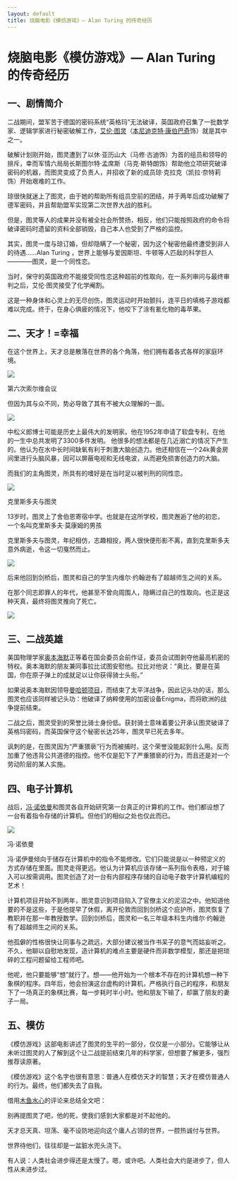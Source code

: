 ```yaml
---
layout: default
title: 烧脑电影《模仿游戏》— Alan Turing 的传奇经历
---
```


# 烧脑电影《模仿游戏》— Alan Turing 的传奇经历

## 一、剧情简介

二战期间，盟军苦于德国的密码系统“英格玛”无法破译，英国政府召集了一批数学家、逻辑学家进行秘密破解工作，[艾伦·图灵](https://en.wikipedia.org/wiki/Alan_Turing)（[本尼迪克特·康伯巴奇](https://en.wikipedia.org/wiki/Benedict_Cumberbatch)饰）就是其中之一。

破解计划刚开始，图灵遭到了以休·亚历山大（马修·古迪饰）为首的组员和领导的排斥，幸而军情六局局长斯图尔特·孟席斯（马克·斯特朗饰）帮助他立项研究破译密码的机器，而图灵变成了负责人，并招收了新的成员琼·克拉克（凯拉·奈特莉饰）开始艰难的工作。

琼很快就迷上了图灵，由于她的帮助所有组员空前的团结，并于两年后成功破解了德军密码，并且帮助盟军实现第二次世界大战的胜利。

但是，图灵等人的成果并没有被全社会所赞扬，相反，他们只能按照政府的命令将破译密码时遗留的资料全部销毁，自己本人也受到了严格的监控。

其实，图灵一度与琼订婚，但却隐瞒了一个秘密，因为这个秘密他最终遭受到非人的待遇……Alan Turing ，世界上能够与爱因斯坦、牛顿等人匹敌的科学巨人————图灵，是一个同性恋。

当时，保守的英国政府不能接受同性恋这种超前的性取向，在一系列审问与最终审判之后，艾伦·图灵接受了化学阉割。

这是一种身体和心灵上的无尽创伤，图灵运动时开始颤抖，连平日的填格子游戏都难以完成。终于，在身心俱疲的情况下，他咬下了涂有氰化物的毒苹果。  

## 二、天才！=幸福

在这个世界上，天才总是散落在世界的各个角落，他们拥有着各式各样的家庭环境。

![](https://images.cnblogs.com/cnblogs_com/bluespot/800px-Solvay_conference_1927.jpg)

第六次索尔维会议

但因为其与众不同，势必导致了其有不被大众理解的一面。

![](http://5b0988e595225.cdn.sohucs.com/images/20171128/b98026c5326a4166a9ab3aaef2fafe60.jpeg)

中松义郎博士可能是历史上最伟大的发明家。他在1952年申请了软盘专利，在他的一生中总共发明了3300多件发明。 他很多的想法都是在几近溺亡的情况下产生的。他认为在水中长时间缺氧有利于刺激大脑创造力。他还相信在一个24k黄金房间里进行头脑风暴，因可以屏蔽电视和无线电波，从而避免损害创造力的大脑。


而我们的主角图灵，所具有的嗜好是在当时足以被判刑的同性恋。

![](http://5b0988e595225.cdn.sohucs.com/images/20171203/25c504c79c5e4b9aa8f3bcc001fdabbd.jpeg)

克里斯多夫与图灵

13岁时，图灵上了舍伯恩寄宿中学。也就是在这所学校，图灵邂逅了他的初恋，一个名叫克里斯多夫·莫康姆的男孩

克里斯多夫与图灵，年纪相仿，志趣相投，两人很快便形影不离，直到克里斯多夫意外病逝，令这一切戛然而止。

![](http://i2.hdslb.com/bfs/archive/73480e78e0d4af31d04c7b04643c31cb9d396bab.jpg)

后来他回到剑桥后，图灵和自己的学生内维尔·约翰逊有了超越师生之间的关系。

在那个同志即罪人的年代，他甚至不曾向周围人，隐瞒过自己的性取向。也正是这种天真，最终将图灵推向了死亡。

![](https://img3.doubanio.com/view/thing_review/l/public/p586564.webp)

## 三、二战英雄

美国物理学家[奥本海默](https://en.wikipedia.org/wiki/J._Robert_Oppenheimer)正等着在国会委员会前作证，委员会试图剥夺他最高机密的特权。奥本海默的朋友兼同事拉比试图安慰他。拉比对他说：“奥比，要是在英国，你在原子弹上的成就足以让你获得骑士头衔。”

如果说奥本海默因领导[曼哈顿项目](https://en.wikipedia.org/wiki/Manhattan_Project)，而结束了太平洋战争，因此记头功的话，那么图灵也应该同样被记头功：他破译了纳粹使用的加密设备Enigma，而将欧洲的战争提前结束。

二战之后，图灵受到的荣誉比骑士身份低。获封骑士意味着要公开承认图灵破译了英格玛密码，而英国保守这个秘密长达25年，图灵早已死去多年。

讽刺的是，在图灵因为“严重猥亵”行为而被捕时，这个荣誉没能起到什么用。反而加重了他违背公共道德的指控。他不仅是犯下了严重猥亵的行为，而且还是对一个劳动阶层的某人实施。

## 四、电子计算机

战后，[冯·诺依曼](https://en.wikipedia.org/wiki/John_von_Neumann)和图灵各自开始研究第一台真正的计算机的工作。他们都设想了一台有着指令存储的计算机。但他们的相似之处也仅此而已。

![](https://upload.wikimedia.org/wikipedia/commons/5/5e/JohnvonNeumann-LosAlamos.gif)

冯·诺依曼

冯·诺伊曼倾向于储存在计算机中的指令不能修改。它们只能说是以一种预定义的方式存储在里面。图灵走得更远。他认为计算机应该存储一系列指令表格，对于输入可以按需调用。图灵创造了对一台有内部程序存储的自动电子数字计算机编程的艺术！

计算机项目开始不到两年，图灵意识到项目陷入了官僚主义的泥沼之中。他知道他要的不是这些，于是他提早了休假，离开伦敦而回到剑桥这个庇护所，图灵恢复了教职并在那一年教授数学。回到剑桥后，图灵和一名三年级本科生内维尔·约翰逊有了超越师生之间的关系。

他孤僻的性格很快让同事与之疏远，大部分建议被当作书呆子的意气而姑妄听之。不久，他聊以自慰地发现，造计算机的难点主要是硬件而非数学模型，那还是把琐碎的工程问题留给工程师吧。

他呢，他只要能够“想”就行了。想——他开始为一个根本不存在的计算机想一种下象棋的程序。四年后，他会扮演这台虚构的计算机，严格执行自己的程序，和朋友下了一场真正的象棋比赛，每一步耗时半小时。他和朋友下输了，却赢了朋友的妻子一局。

## 五、模仿

《模仿游戏》这部电影讲述了图灵的生平的一部分，仅仅是一小部分。它能够让从未听过图灵的人了解到这个让二战提前结束几年的科学家，但想要了解更多，强烈推荐读原著。

《模仿游戏》这个名字也很有意思：普通人在模仿天才的智慧；天才在模仿普通人的行为。最终，他们都失去了自我。

借用[木鱼水心](https://www.bilibili.com/video/av25026545)的评论来总结全文吧：

别再提图灵了吧，他的死，使我们感到大家都是对不起他的。

天才总天真、坦荡、毫不设防地迎向这个庸人占领的世界，一腔热诚付与世界。

世界待他们，往往却是一盆脏水兜头浇下。

有人说：人类社会进步得还是太慢了。嗯，或许吧。人类社会大约是进步了，但人性从未进步过。